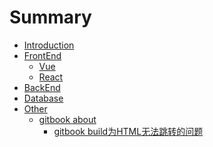 # Summary

* [Introduction](README.md)
* [FrontEnd](FrontEnd/README.md)
    * [Vue](FrontEnd/Vue/README.md)
    * [React]()
* [BackEnd]()
* [Database]()
* [Other](Other/README.md)
    * [gitbook about](Other/gitbook/README.md)
        * [gitbook build为HTML无法跳转的问题](Other/gitbook/gitbook_build_html_BUG.md)


